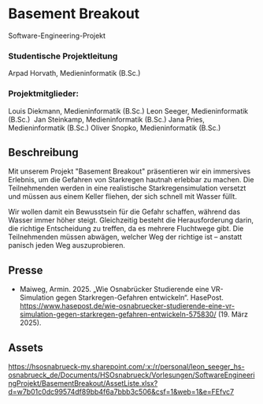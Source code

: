 # Basement Breakout
Software-Engineering-Projekt
### Studentische Projektleitung
Arpad Horvath, Medieninformatik (B.Sc.)
### Projektmitglieder:
Louis Diekmann, Medieninformatik (B.Sc.)
Leon Seeger, Medieninformatik (B.Sc.) 
Jan Steinkamp, Medieninformatik (B.Sc.)
Jana Pries,  Medieninformatik (B.Sc.)
Oliver Snopko, Medieninformatik (B.Sc.)
## Beschreibung
Mit unserem Projekt "Basement Breakout" präsentieren wir ein immersives Erlebnis, um die Gefahren von Starkregen hautnah erlebbar zu machen. Die Teilnehmenden werden in eine realistische Starkregensimulation versetzt und müssen aus einem Keller fliehen, der sich schnell mit Wasser füllt.

Wir wollen damit ein Bewusstsein für die Gefahr schaffen, während das Wasser immer höher steigt. Gleichzeitig besteht die Herausforderung darin, die richtige Entscheidung zu treffen, da es mehrere Fluchtwege gibt. Die Teilnehmenden müssen abwägen, welcher Weg der richtige ist – anstatt panisch jeden Weg auszuprobieren.
## Presse
- Maiweg, Armin. 2025. „Wie Osnabrücker Studierende eine VR-Simulation gegen Starkregen-Gefahren entwickeln“. HasePost. https://www.hasepost.de/wie-osnabruecker-studierende-eine-vr-simulation-gegen-starkregen-gefahren-entwickeln-575830/ (19. März 2025).

## Assets
https://hsosnabrueck-my.sharepoint.com/:x:/r/personal/leon_seeger_hs-osnabrueck_de/Documents/HSOsnabrueck/Vorlesungen/SoftwareEngineeringProjekt/BasementBreakout/AssetListe.xlsx?d=w7b01c0dc99574df89bb4f6a7bbb3c506&csf=1&web=1&e=FEfvc7
